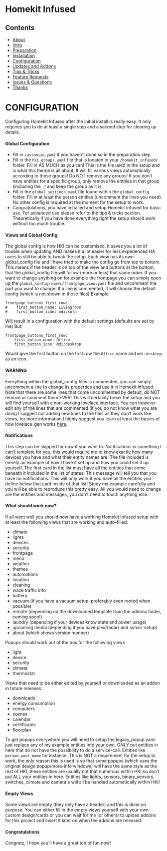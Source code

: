 # Homekit Infused

## Contents
- [About](index.md)
- [Intro](intro.md)
- [Preparation](preparation.md)
- [Installation](installation.md)
- [Configuration](configuration.md)
- [Updates and Addons](updates.md)
- [Tips & Tricks](tips.md)
- [Feature Requests](requests.md)
- [Issues & Questions](issues.md)
- [Thanks](thanks.md)

# CONFIGURATION
Configuring Homekit Infused after the initial install is really easy. It only requires you to do at least a single step and a second step for clearing up details.

#### Global Configuration
- Fill in `customize.yaml` if you haven't done so in the preparation step
- Fill in the `hki_groups.yaml` file that is located in your `/homekit_infused/` folder. Fill in AS MUCH as you can! This is the file used in the setup and is what this theme is all about. It will fill various views automatically according to these groups! Do NOT remove any groups! If you don't have entities for a specific group, only remove the entities in that group (including the `-`) and keep the group as it is.
- Fill in the `global_settings.yaml` file found within the `global_config` folder. Fill in at least the person entities (uncomment the lines you need). No other config is required at the moment for the setup to work.
- Congratulations, you have installed and setup Homekit Infused for basic use. For advanced use please refer to the tips & tricks section. Theoretically if you have done everything right the setup should work without too much trouble.

#### Views and Global Config
The global config is how HKI can be customised. It saves you a lot of trouble when updating AND makes it a lot easier for less experienced HA users to still be able to tweak the setup.
Each view has its own global_config file and I have tried to make the config go from top to bottom. This means if the header is on top of the view and buttons at the bottom, that the global_config file will follow (more or less) that same order.
If you want to change anything on for example the frontpage you can simply open up the `global_config/views/frontpage_view.yaml` file and uncomment the part you want to change. If a line is commented, it will choose the default config (which is not shown in those files)
Example:
```
frontpage_buttons_first_row:
#    first_button_name: Livingroom
#    first_button_icon: mdi:sofa
```
Will result in a configuration with the default settings (defaults are set by me)
But:
```
frontpage_buttons_first_row:
    first_button_name: Office
    first_button_icon: mdi:desktop
```
Would give the first button on the first row the `Office` name and `mdi:desktop` as an icon.

#### WARNING
Everything within the global_config files is commented, you can simply uncomment a line to change its properties and use it in Homekit Infused. Note that there are some lines that come uncommented by default, do NOT remove or comment them EVER! This will certainly break the setup and you will find yourself with a non-working lovelace interface. You can however edit any of the lines that are commented (if you do not know what you are doing I suggest not adding new lines to the files as they don't work like views, for more information I highly suggest you learn at least the basics of how lovelace_gen works [here](https://github.com/thomasloven/hass-lovelace_gen).

#### Notifications
This step can be skipped for now if you want to.
Notifications is something I can't template for you, this would require me to know exactly how many devices you have and what their entity names are. The file included is merely an example of how I have it set up and how you could set it up yourself. The first card in the list must have all the entities that come beneath it included in the list of states. This message will tell you that you have no notifications. This will only work if you have all the entities you define below that card inside of that list! Study my example carefully and you will be able to reproduce this pretty easy. All you would need to change are the entities and messages, you don't need to touch anything else.

#### What should work now?
If all went well you should now have a working Homekit Infused setup with at least the following views that are working and auto-filled:
- climate
- lights
- devices
- security
- frontpage
- menu
- weather
- themes
- automations
- location
- cleaning
- waze traffic info
- battery
- vacuum (if you have a vacuum setup, preferably even rooted when possible)
- remote (depending on the downloaded template from the addons folder, coming soon!)
- laundry (depending if your devices know state and power usage)
- upcoming media (depending if you have plex/radarr and sonarr setup)
- about (which shows version number)

Popups should work out of the box for the following views
- light
- device
- security
- climate
- thermostat

Views that need to be either edited by yourself or downloaded as an addon in future releases:
- downloads
- energy consumption
- computers
- scenes
- calendar
- certificates
- floorplan

To get popups everywhere you will need to setup the legacy_popup.yaml just replace any of my example entities into your own. ONLY put entities in here that do not have the possibility to do a service-call. Entities like `person.your_name` for instance. This is NOT a requirement for the setup to work, the only reason this is used is so that some popups (which uses the original design popup/more-info windows) will have the same style as the rest of HKI, these entities are usually not that numerous within HKI so don't put ALL your entities in here. Entities like lights, sensors, binary_sensors, switches, climate and camera's will all be handled automatically within HKI!

#### Empty Views
Some views are empty (they only have a header) and this is done on purpose. You can either fill in the empty views yourself with your own custom design/cards or you can wait for me (or others) to upload addons for this project and insert it later on when the addons are released.

#### Congratulations
Congratz, I hope you'll have a great ton of fun now!
